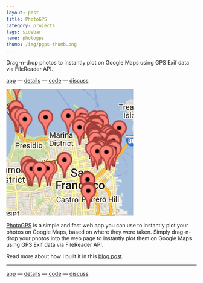 ```yaml
---
layout: post
title: PhotoGPS
category: projects
tags: sidebar
name: photogps
thumb: /img/pgps-thumb.png
---
```


Drag-n-drop photos to instantly plot on Google Maps using GPS Exif data via FileReader API.

[app][app] &mdash; [details][details] &mdash; [code][code] &mdash; [discuss][hn]
<!-- truncate_here -->

![PhotoGPSThumb][pgps-thumb]

[PhotoGPS][app] is a simple and fast web app you can use to instantly plot your photos on Google Maps, based on where they were taken. Simply drag-n-drop your photos into the web page to instantly plot them on Google Maps using GPS Exif data via FileReader API.

Read more about how I built it in this [blog post][building-photogps].

- - -

[app][app] &mdash; [details][details] &mdash; [code][code] &mdash; [discuss][hn]

[app]: https://ryanseys.com/photogps/
[details]: /blog/building-photogps
[code]: https://github.com/ryanseys/photogps
[building-photogps]: /blog/building-photogps
[hn]: https://news.ycombinator.com/item?id=6039888
[pgps-thumb]: /img/pgps-thumb.png
